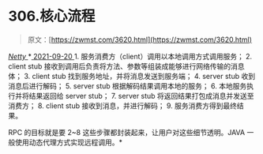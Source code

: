 <!--yml
category: 未分类
date: 0001-01-01 00:00:00
--->

# 306.核心流程

> 原文：[https://zwmst.com/3620.html](https://zwmst.com/3620.html)

   [ *Netty* ](https://zwmst.com/netty)*[ <time datetime="2021-09-21T04:29:02+08:00"> 2021-09-20 </time> ](https://zwmst.com/3620.html)  1.  服务消费方（client）调用以本地调用方式调用服务；
2.  client stub 接收到调用后负责将方法、参数等组装成能够进行网络传输的消息体；
3.  client stub 找到服务地址，并将消息发送到服务端；
4.  server stub 收到消息后进行解码；
5.  server stub 根据解码结果调用本地的服务；
6.  本地服务执行并将结果返回给 server stub；
7.  server stub 将返回结果打包成消息并发送至消费方；
8.  client stub 接收到消息，并进行解码；
9.  服务消费方得到最终结果。

RPC 的目标就是要 2~8 这些步骤都封装起来，让用户对这些细节透明。JAVA 一般使用动态代理方式实现远程调用。*